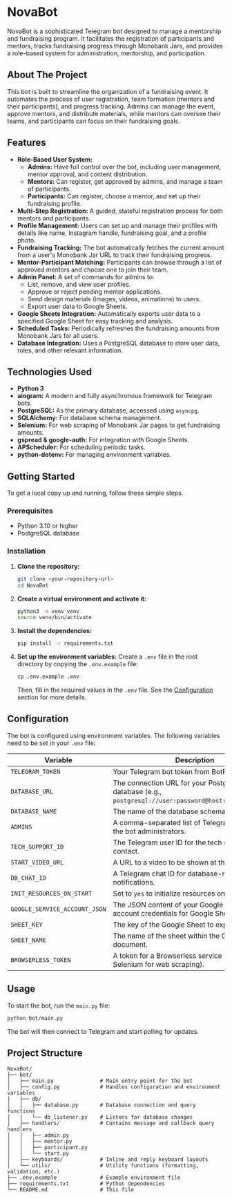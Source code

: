 # NovaBot

NovaBot is a sophisticated Telegram bot designed to manage a mentorship and fundraising program. It facilitates the registration of participants and mentors, tracks fundraising progress through Monobank Jars, and provides a role-based system for administration, mentorship, and participation.

## About The Project

This bot is built to streamline the organization of a fundraising event. It automates the process of user registration, team formation (mentors and their participants), and progress tracking. Admins can manage the event, approve mentors, and distribute materials, while mentors can oversee their teams, and participants can focus on their fundraising goals.

## Features

- **Role-Based User System:**
    - **Admins:** Have full control over the bot, including user management, mentor approval, and content distribution.
    - **Mentors:** Can register, get approved by admins, and manage a team of participants.
    - **Participants:** Can register, choose a mentor, and set up their fundraising profile.
- **Multi-Step Registration:** A guided, stateful registration process for both mentors and participants.
- **Profile Management:** Users can set up and manage their profiles with details like name, Instagram handle, fundraising goal, and a profile photo.
- **Fundraising Tracking:** The bot automatically fetches the current amount from a user's Monobank Jar URL to track their fundraising progress.
- **Mentor-Participant Matching:** Participants can browse through a list of approved mentors and choose one to join their team.
- **Admin Panel:** A set of commands for admins to:
    - List, remove, and view user profiles.
    - Approve or reject pending mentor applications.
    - Send design materials (images, videos, animations) to users.
    - Export user data to Google Sheets.
- **Google Sheets Integration:** Automatically exports user data to a specified Google Sheet for easy tracking and analysis.
- **Scheduled Tasks:** Periodically refreshes the fundraising amounts from Monobank Jars for all users.
- **Database Integration:** Uses a PostgreSQL database to store user data, roles, and other relevant information.

## Technologies Used

- **Python 3**
- **aiogram:** A modern and fully asynchronous framework for Telegram bots.
- **PostgreSQL:** As the primary database, accessed using `asyncpg`.
- **SQLAlchemy:** For database schema management.
- **Selenium:** For web scraping of Monobank Jar pages to get fundraising amounts.
- **gspread & google-auth:** For integration with Google Sheets.
- **APScheduler:** For scheduling periodic tasks.
- **python-dotenv:** For managing environment variables.

## Getting Started

To get a local copy up and running, follow these simple steps.

### Prerequisites

- Python 3.10 or higher
- PostgreSQL database

### Installation

1.  **Clone the repository:**
    ```sh
    git clone <your-repository-url>
    cd NovaBot
    ```

2.  **Create a virtual environment and activate it:**
    ```sh
    python3 -m venv venv
    source venv/bin/activate
    ```

3.  **Install the dependencies:**
    ```sh
    pip install -r requirements.txt
    ```

4.  **Set up the environment variables:**
    Create a `.env` file in the root directory by copying the `.env.example` file:
    ```sh
    cp .env.example .env
    ```
    Then, fill in the required values in the `.env` file. See the [Configuration](#configuration) section for more details.

## Configuration

The bot is configured using environment variables. The following variables need to be set in your `.env` file:

| Variable                      | Description                                                                                                |
| ----------------------------- | ---------------------------------------------------------------------------------------------------------- |
| `TELEGRAM_TOKEN`              | Your Telegram bot token from BotFather.                                                                    |
| `DATABASE_URL`                | The connection URL for your PostgreSQL database (e.g., `postgresql://user:password@host:port/database`).   |
| `DATABASE_NAME`               | The name of the database schema to use.                                                                    |
| `ADMINS`                      | A comma-separated list of Telegram user IDs for the bot administrators.                                    |
| `TECH_SUPPORT_ID`             | The Telegram user ID for the tech support contact.                                                         |
| `START_VIDEO_URL`             | A URL to a video to be shown at the start.                                                                 |
| `DB_CHAT_ID`                  | A Telegram chat ID for database-related notifications.                                                     |
| `INIT_RESOURCES_ON_START`     | Set to `yes` to initialize resources on bot start.                                                         |
| `GOOGLE_SERVICE_ACCOUNT_JSON` | The JSON content of your Google service account credentials for Google Sheets access.                      |
| `SHEET_KEY`                   | The key of the Google Sheet to export data to.                                                             |
| `SHEET_NAME`                  | The name of the sheet within the Google Sheet document.                                                    |
| `BROWSERLESS_TOKEN`           | A token for a Browserless service (used with Selenium for web scraping).                                   |

## Usage

To start the bot, run the `main.py` file:

```sh
python bot/main.py
```

The bot will then connect to Telegram and start polling for updates.

## Project Structure

```
NovaBot/
├── bot/
│   ├── main.py               # Main entry point for the bot
│   ├── config.py             # Handles configuration and environment variables
│   ├── db/
│   │   ├── database.py       # Database connection and query functions
│   │   └── db_listener.py    # Listens for database changes
│   ├── handlers/             # Contains message and callback query handlers
│   │   ├── admin.py
│   │   ├── mentor.py
│   │   ├── participant.py
│   │   └── start.py
│   ├── keyboards/            # Inline and reply keyboard layouts
│   └── utils/                # Utility functions (formatting, validation, etc.)
├── .env.example              # Example environment file
├── requirements.txt          # Python dependencies
└── README.md                 # This file
```
